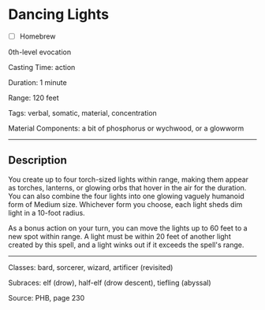 # Dancing Lights

- [ ] Homebrew

0th-level evocation

Casting Time: action

Duration: 1 minute

Range: 120 feet

Tags: verbal, somatic, material, concentration

Material Components: a bit of phosphorus or wychwood, or a glowworm

---

## Description
You create up to four torch-sized lights within range, making them appear as torches, lanterns, or glowing orbs that hover in the air for the duration. You can also combine the four lights into one glowing vaguely humanoid form of Medium size. Whichever form you choose, each light sheds dim light in a 10-foot radius.

As a bonus action on your turn, you can move the lights up to 60 feet to a new spot within range. A light must be within 20 feet of another light created by this spell, and a light winks out if it exceeds the spell's range.

---

Classes: bard, sorcerer, wizard, artificer (revisited)

Subraces: elf (drow), half-elf (drow descent), tiefling (abyssal)

Source: PHB, page 230
